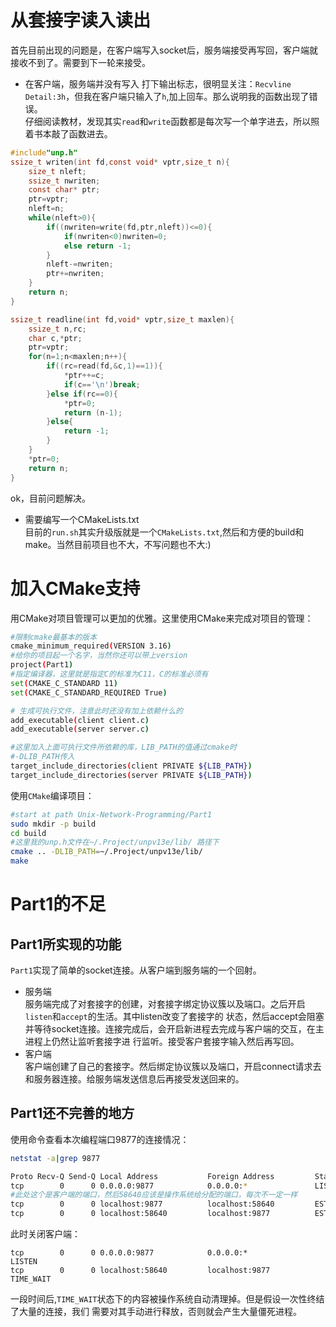 # 从套接字读入读出
首先目前出现的问题是，在客户端写入socket后，服务端接受再写回，客户端就接收不到了。需要到下一轮来接受。  
- 在客户端，服务端并没有写入
打下输出标志，很明显关注：`Recvline Detail:3h`，但我在客户端只输入了`h`,加上回车。那么说明我的函数出现了错误。  
仔细阅读教材，发现其实`read`和`write`函数都是每次写一个单字进去，所以照着书本敲了函数进去。
```c
#include"unp.h"
ssize_t writen(int fd,const void* vptr,size_t n){
    size_t nleft;
    ssize_t nwriten;
    const char* ptr;
    ptr=vptr;
    nleft=n;
    while(nleft>0){
        if((nwriten=write(fd,ptr,nleft))<=0){
            if(nwriten<0)nwriten=0;
            else return -1;
        }
        nleft-=nwriten;
        ptr+=nwriten;
    }
    return n;
}

ssize_t readline(int fd,void* vptr,size_t maxlen){
    ssize_t n,rc;
    char c,*ptr;
    ptr=vptr;
    for(n=1;n<maxlen;n++){
        if((rc=read(fd,&c,1)==1)){
            *ptr++=c;
            if(c=='\n')break;
        }else if(rc==0){
            *ptr=0;
            return (n-1);
        }else{
            return -1;
        }
    }
    *ptr=0;
    return n;
}
```

ok，目前问题解决。

- 需要编写一个CMakeLists.txt  
目前的`run.sh`其实升级版就是一个`CMakeLists.txt`,然后和方便的build和make。当然目前项目也不大，不写问题也不大:)

# 加入CMake支持
用CMake对项目管理可以更加的优雅。这里使用CMake来完成对项目的管理：
```sh
#限制cmake最基本的版本
cmake_minimum_required(VERSION 3.16)
#给你的项目起一个名字，当然你还可以带上version
project(Part1)
#指定编译器，这里就是指定C的标准为C11，C的标准必须有
set(CMAKE_C_STANDARD 11)
set(CMAKE_C_STANDARD_REQUIRED True)

# 生成可执行文件，注意此时还没有加上依赖什么的
add_executable(client client.c)
add_executable(server server.c)

#这里加入上面可执行文件所依赖的库，LIB_PATH的值通过cmake时
#-DLIB_PATH传入
target_include_directories(client PRIVATE ${LIB_PATH})
target_include_directories(server PRIVATE ${LIB_PATH})
```
使用`CMake`编译项目：
```sh
#start at path Unix-Network-Programming/Part1
sudo mkdir -p build
cd build
#这里我的unp.h文件在~/.Project/unpv13e/lib/ 路径下
cmake .. -DLIB_PATH=~/.Project/unpv13e/lib/
make
```

# Part1的不足
## Part1所实现的功能
`Part1`实现了简单的socket连接。从客户端到服务端的一个回射。  
- 服务端  
服务端完成了对套接字的创建，对套接字绑定协议簇以及端口。之后开启`listen`和`accept`的生活。其中listen改变了套接字的
状态，然后accept会阻塞并等待socket连接。连接完成后，会开启新进程去完成与客户端的交互，在主进程上仍然让监听套接字进
行监听。接受客户套接字输入然后再写回。
- 客户端  
客户端创建了自己的套接字。然后绑定协议簇以及端口，开启connect请求去和服务器连接。给服务端发送信息后再接受发送回来的。
## Part1还不完善的地方
使用命令查看本次编程端口9877的连接情况：
```sh
netstat -a|grep 9877
```
```sh
Proto Recv-Q Send-Q Local Address           Foreign Address         State
tcp        0      0 0.0.0.0:9877            0.0.0.0:*               LISTEN     
#此处这个是客户端的端口，然后58640应该是操作系统给分配的端口，每次不一定一样
tcp        0      0 localhost:9877          localhost:58640         ESTABLISHED
tcp        0      0 localhost:58640         localhost:9877          ESTABLISHED
```
此时关闭客户端：
```
tcp        0      0 0.0.0.0:9877            0.0.0.0:*               LISTEN     
tcp        0      0 localhost:58640         localhost:9877          TIME_WAIT  
```
一段时间后,`TIME_WAIT`状态下的内容被操作系统自动清理掉。但是假设一次性终结了大量的连接，我们
需要对其手动进行释放，否则就会产生大量僵死进程。